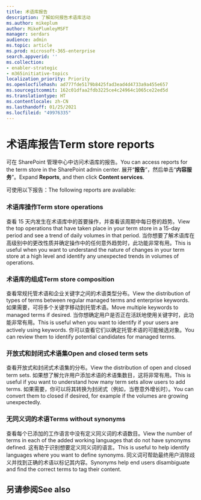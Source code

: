 ```yaml
---
title: 术语库报告
description: 了解如何报告术语库活动
ms.author: mikeplum
author: MikePlumleyMSFT
manager: serdars
audience: admin
ms.topic: article
ms.prod: microsoft-365-enterprise
search.appverid: ''
ms.collection:
- enabler-strategic
- m365initiative-topics
localization_priority: Priority
ms.openlocfilehash: ad777fde5179b8425fad3ead4d4733a9a455e657
ms.sourcegitcommit: 162c01dfaa2fdb3225ce4c24964c1065ce22ed5d
ms.translationtype: HT
ms.contentlocale: zh-CN
ms.lasthandoff: 01/25/2021
ms.locfileid: "49976335"
---
```

# <a name="term-store-reports"></a><span data-ttu-id="f3b17-103">术语库报告</span><span class="sxs-lookup"><span data-stu-id="f3b17-103">Term store reports</span></span>

<span data-ttu-id="f3b17-104">可在 SharePoint 管理中心中访问术语库的报告。</span><span class="sxs-lookup"><span data-stu-id="f3b17-104">You can access reports for the term store in the SharePoint admin center.</span></span> <span data-ttu-id="f3b17-105">展开“**报告**”，然后单击“**内容服务**”。</span><span class="sxs-lookup"><span data-stu-id="f3b17-105">Expand **Reports**, and then click **Content services**.</span></span>

<span data-ttu-id="f3b17-106">可使用以下报告：</span><span class="sxs-lookup"><span data-stu-id="f3b17-106">The following reports are available:</span></span>

### <a name="term-store-operations"></a><span data-ttu-id="f3b17-107">术语库操作</span><span class="sxs-lookup"><span data-stu-id="f3b17-107">Term store operations</span></span>

<span data-ttu-id="f3b17-108">查看 15 天内发生在术语库中的首要操作，并查看该周期中每日卷的趋势。</span><span class="sxs-lookup"><span data-stu-id="f3b17-108">View the top operations that have taken place in your term store in a 15-day period and see a trend of daily volumes in that period.</span></span> <span data-ttu-id="f3b17-109">当你想要了解术语库在高级别中的更改性质并确定操作中的任何意外趋势时，此功能非常有用。</span><span class="sxs-lookup"><span data-stu-id="f3b17-109">This is useful when you want to understand the nature of changes in your term store at a high level and identify any unexpected trends in volumes of operations.</span></span> 

### <a name="term-store-composition"></a><span data-ttu-id="f3b17-110">术语库的组成</span><span class="sxs-lookup"><span data-stu-id="f3b17-110">Term store composition</span></span>

<span data-ttu-id="f3b17-111">查看常规托管术语和企业关键字之间的术语类型分布。</span><span class="sxs-lookup"><span data-stu-id="f3b17-111">View the distribution of types of terms between regular managed terms and enterprise keywords.</span></span> <span data-ttu-id="f3b17-112">如果需要，可将多个关键字移动到托管术语。</span><span class="sxs-lookup"><span data-stu-id="f3b17-112">Move multiple keywords to managed terms if desired.</span></span> <span data-ttu-id="f3b17-113">当你想确定用户是否正在活跃地使用关键字时，此功能非常有用。</span><span class="sxs-lookup"><span data-stu-id="f3b17-113">This is useful when you want to identify if your users are actively using keywords.</span></span> <span data-ttu-id="f3b17-114">你可以查看它们以确定托管术语的可能候选对象。</span><span class="sxs-lookup"><span data-stu-id="f3b17-114">You can review them to identify potential candidates for managed terms.</span></span>

### <a name="open-and-closed-term-sets"></a><span data-ttu-id="f3b17-115">开放式和封闭式术语集</span><span class="sxs-lookup"><span data-stu-id="f3b17-115">Open and closed term sets</span></span>

<span data-ttu-id="f3b17-116">查看开放式和封闭式术语集的分布。</span><span class="sxs-lookup"><span data-stu-id="f3b17-116">View the distribution of open and closed term sets.</span></span> <span data-ttu-id="f3b17-117">如果想了解允许用户添加术语的术语集数目，这将非常有用。</span><span class="sxs-lookup"><span data-stu-id="f3b17-117">This is useful if you want to understand how many term sets allow users to add terms.</span></span> <span data-ttu-id="f3b17-118">如果需要，你可以将其转换为封闭式（例如，当卷意外增长时）。</span><span class="sxs-lookup"><span data-stu-id="f3b17-118">You can convert them to closed if desired, for example if the volumes are growing unexpectedly.</span></span> 

### <a name="terms-without-synonyms"></a><span data-ttu-id="f3b17-119">无同义词的术语</span><span class="sxs-lookup"><span data-stu-id="f3b17-119">Terms without synonyms</span></span>

<span data-ttu-id="f3b17-120">查看每个已添加的工作语言中没有定义同义词的术语数目。</span><span class="sxs-lookup"><span data-stu-id="f3b17-120">View the number of terms in each of the added working languages that do not have synonyms defined.</span></span> <span data-ttu-id="f3b17-121">这有助于识别想要定义同义词的语言。</span><span class="sxs-lookup"><span data-stu-id="f3b17-121">This is useful to help identify languages where you want to define synonyms.</span></span> <span data-ttu-id="f3b17-122">同义词可帮助最终用户消除歧义并找到正确的术语以标记其内容。</span><span class="sxs-lookup"><span data-stu-id="f3b17-122">Synonyms help end users disambiguate and find the correct terms to tag their content.</span></span>

## <a name="see-also"></a><span data-ttu-id="f3b17-123">另请参阅</span><span class="sxs-lookup"><span data-stu-id="f3b17-123">See also</span></span>



  






